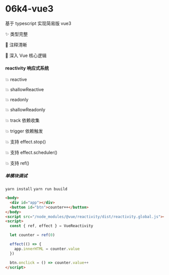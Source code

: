 <!--
 * @Author: YeWei Wang
 * @Date: 2022-02-08 19:48:11
 * @WeChat: Studio06k4
 * @Motto: 求知若渴，虚心若愚
 * @Description: readme
 * @LastEditTime: 2022-03-01 15:56:09
 * @Version: 06k4 vue3
 * @FilePath: \06k4-vue3\README.md
-->

# 06k4-vue3

基于 typescript 实现简易版 vue3

✨ 类型完整

👏 注释清晰

🎈 深入 Vue 核心逻辑

#### reactivity 响应式系统

💥 reactive

💥 shallowReactive

💥 readonly

💥 shallowReadonly

💥 track 依赖收集

💥 trigger 依赖触发

💥 支持 effect.stop()

💥 支持 effect.scheduler()

💥 支持 ref()

##### 单模块调试

`yarn install`
`yarn run buuild`

```HTML
<body>
  <div id="app"></div>
  <button id="btn">counter++</button>
</body>
<script src="/node_modules/@vue/reactivity/dist/reactivity.global.js"></script>
<script>
  const { ref, effect } = VueReactivity

  let counter = ref(0)

  effect(() => {
    app.innerHTML = counter.value
  })

  btn.onclick = () => counter.value++
</script>


```
